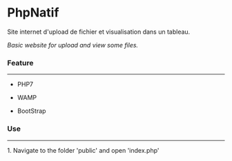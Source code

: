 # PhpNatif

<p>Site internet d'upload de fichier et visualisation dans un tableau.</p>
<p><em>Basic website for upload and view some files.</em></p>

<h3><strong>Feature</strong></h3>
<hr>
<ul><li><p>PHP7</p></li>
    <li><p>WAMP</p></li>
    <li><p>BootStrap</p></li>
</ul>

<h3><strong>Use</strong></h3>
<hr>
<p>1. Navigate to the folder 'public' and open 'index.php'</p>
 
